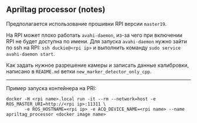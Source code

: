 ## Apriltag processor (notes)

Предполагается использование прошивки RPI версии `master19`.

На RPI может плохо работать `avahi-daemon`, из-за чего при включении RPI не будет доступна по имени.
Для запуска `avahi-daemon` нужно зайти по ssh на RPI: `ssh duckie@<rpi ip>` и выполнить команду
`sudo service avahi-daemon start`.

Как задать нужное разрешение камеры и записать данные калибровки, написано в `README.md` ветки
`new_marker_detector_only_cpp`.

-------------------

Пример запуска контейнера на PRI:
```
docker -H <rpi name>.local run -it --rm --network=host -e ROS_MASTER_URI=http://<rpi ip>:11311 \
       -e ROS_HOSTNAME=<rpi ip> -e ACQ_DEVICE_NAME=<rpi name> --name apriltag_processor <docker image name>
```

